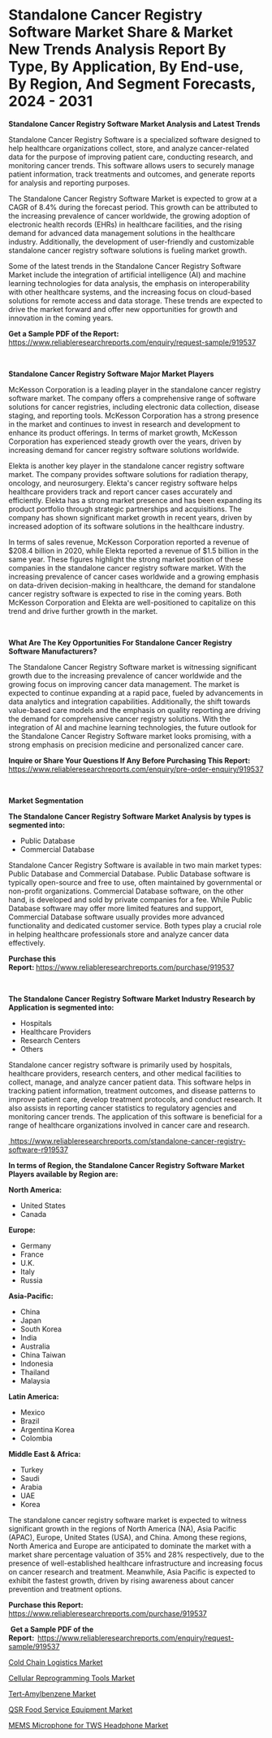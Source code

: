 <p><h1>Standalone Cancer Registry Software Market Share & Market New Trends Analysis Report By Type, By Application, By End-use, By Region, And Segment Forecasts, 2024 - 2031</h1></p><p><strong>Standalone Cancer Registry Software Market Analysis and Latest Trends</strong></p>
<p><p>Standalone Cancer Registry Software is a specialized software designed to help healthcare organizations collect, store, and analyze cancer-related data for the purpose of improving patient care, conducting research, and monitoring cancer trends. This software allows users to securely manage patient information, track treatments and outcomes, and generate reports for analysis and reporting purposes.</p><p>The Standalone Cancer Registry Software Market is expected to grow at a CAGR of 8.4% during the forecast period. This growth can be attributed to the increasing prevalence of cancer worldwide, the growing adoption of electronic health records (EHRs) in healthcare facilities, and the rising demand for advanced data management solutions in the healthcare industry. Additionally, the development of user-friendly and customizable standalone cancer registry software solutions is fueling market growth.</p><p>Some of the latest trends in the Standalone Cancer Registry Software Market include the integration of artificial intelligence (AI) and machine learning technologies for data analysis, the emphasis on interoperability with other healthcare systems, and the increasing focus on cloud-based solutions for remote access and data storage. These trends are expected to drive the market forward and offer new opportunities for growth and innovation in the coming years.</p></p>
<p><strong>Get a Sample PDF of the Report:&nbsp;</strong> <a href="https://www.reliableresearchreports.com/enquiry/request-sample/919537">https://www.reliableresearchreports.com/enquiry/request-sample/919537</a></p>
<p>&nbsp;</p>
<p><strong>Standalone Cancer Registry Software Major Market Players</strong></p>
<p><p>McKesson Corporation is a leading player in the standalone cancer registry software market. The company offers a comprehensive range of software solutions for cancer registries, including electronic data collection, disease staging, and reporting tools. McKesson Corporation has a strong presence in the market and continues to invest in research and development to enhance its product offerings. In terms of market growth, McKesson Corporation has experienced steady growth over the years, driven by increasing demand for cancer registry software solutions worldwide.</p><p>Elekta is another key player in the standalone cancer registry software market. The company provides software solutions for radiation therapy, oncology, and neurosurgery. Elekta's cancer registry software helps healthcare providers track and report cancer cases accurately and efficiently. Elekta has a strong market presence and has been expanding its product portfolio through strategic partnerships and acquisitions. The company has shown significant market growth in recent years, driven by increased adoption of its software solutions in the healthcare industry.</p><p>In terms of sales revenue, McKesson Corporation reported a revenue of $208.4 billion in 2020, while Elekta reported a revenue of $1.5 billion in the same year. These figures highlight the strong market position of these companies in the standalone cancer registry software market. With the increasing prevalence of cancer cases worldwide and a growing emphasis on data-driven decision-making in healthcare, the demand for standalone cancer registry software is expected to rise in the coming years. Both McKesson Corporation and Elekta are well-positioned to capitalize on this trend and drive further growth in the market.</p></p>
<p>&nbsp;</p>
<p><strong>What Are The Key Opportunities For Standalone Cancer Registry Software Manufacturers?</strong></p>
<p><p>The Standalone Cancer Registry Software market is witnessing significant growth due to the increasing prevalence of cancer worldwide and the growing focus on improving cancer data management. The market is expected to continue expanding at a rapid pace, fueled by advancements in data analytics and integration capabilities. Additionally, the shift towards value-based care models and the emphasis on quality reporting are driving the demand for comprehensive cancer registry solutions. With the integration of AI and machine learning technologies, the future outlook for the Standalone Cancer Registry Software market looks promising, with a strong emphasis on precision medicine and personalized cancer care.</p></p>
<p><strong>Inquire or Share Your Questions If Any Before Purchasing This Report:</strong> <a href="https://www.reliableresearchreports.com/enquiry/pre-order-enquiry/919537">https://www.reliableresearchreports.com/enquiry/pre-order-enquiry/919537</a></p>
<p>&nbsp;</p>
<p><strong>Market Segmentation</strong></p>
<p><strong>The Standalone Cancer Registry Software Market Analysis by types is segmented into:</strong></p>
<p><ul><li>Public Database</li><li>Commercial Database</li></ul></p>
<p><p>Standalone Cancer Registry Software is available in two main market types: Public Database and Commercial Database. Public Database software is typically open-source and free to use, often maintained by governmental or non-profit organizations. Commercial Database software, on the other hand, is developed and sold by private companies for a fee. While Public Database software may offer more limited features and support, Commercial Database software usually provides more advanced functionality and dedicated customer service. Both types play a crucial role in helping healthcare professionals store and analyze cancer data effectively.</p></p>
<p><strong>Purchase this Report:&nbsp;</strong><a href="https://www.reliableresearchreports.com/purchase/919537">https://www.reliableresearchreports.com/purchase/919537</a></p>
<p>&nbsp;</p>
<p><strong>The Standalone Cancer Registry Software Market Industry Research by Application is segmented into:</strong></p>
<p><ul><li>Hospitals</li><li>Healthcare Providers</li><li>Research Centers</li><li>Others</li></ul></p>
<p><p>Standalone cancer registry software is primarily used by hospitals, healthcare providers, research centers, and other medical facilities to collect, manage, and analyze cancer patient data. This software helps in tracking patient information, treatment outcomes, and disease patterns to improve patient care, develop treatment protocols, and conduct research. It also assists in reporting cancer statistics to regulatory agencies and monitoring cancer trends. The application of this software is beneficial for a range of healthcare organizations involved in cancer care and research.</p></p>
<p><a href="https://www.reliableresearchreports.com/standalone-cancer-registry-software-r919537">&nbsp;https://www.reliableresearchreports.com/standalone-cancer-registry-software-r919537</a></p>
<p><strong>In terms of Region, the Standalone Cancer Registry Software Market Players available by Region are:</strong></p>
<p>
    <p> <strong> North America: </strong>
        <ul>
            <li>United States</li>
            <li>Canada</li>
        </ul>
        </p> 
    <p> <strong> Europe: </strong>
        <ul>
            <li>Germany</li>
            <li>France</li>
            <li>U.K.</li>
            <li>Italy</li>
            <li>Russia</li>
        </ul>
        </p> 
    <p> <strong> Asia-Pacific: </strong>
        <ul>
            <li>China</li>
            <li>Japan</li>
            <li>South Korea</li>
            <li>India</li>
            <li>Australia</li>
            <li>China Taiwan</li>
            <li>Indonesia</li>
            <li>Thailand</li>
            <li>Malaysia</li>
        </ul>
        </p> 
    <p> <strong> Latin America: </strong>
        <ul>
            <li>Mexico</li>
            <li>Brazil</li>
            <li>Argentina Korea</li>
            <li>Colombia</li>
        </ul>
        </p> 
    <p> <strong> Middle East & Africa: </strong>
        <ul>
            <li>Turkey</li>
            <li>Saudi</li>
            <li>Arabia</li>
            <li>UAE</li>
            <li>Korea</li>
        </ul>
    </p>
    </p>
<p><p>The standalone cancer registry software market is expected to witness significant growth in the regions of North America (NA), Asia Pacific (APAC), Europe, United States (USA), and China. Among these regions, North America and Europe are anticipated to dominate the market with a market share percentage valuation of 35% and 28% respectively, due to the presence of well-established healthcare infrastructure and increasing focus on cancer research and treatment. Meanwhile, Asia Pacific is expected to exhibit the fastest growth, driven by rising awareness about cancer prevention and treatment options.</p></p>
<p><strong>Purchase this Report: </strong><a href="https://www.reliableresearchreports.com/purchase/919537">https://www.reliableresearchreports.com/purchase/919537</a></p>
<p>&nbsp;<strong>Get a Sample PDF of the Report:&nbsp;&nbsp;</strong><a href="https://www.reliableresearchreports.com/enquiry/request-sample/919537">https://www.reliableresearchreports.com/enquiry/request-sample/919537</a></p>
<p><strong></strong></p>
<p><p><a href="https://medium.com/@omamuller/cold-chain-logistics-market-report-reveals-the-latest-trends-and-growth-opportunities-of-this-53e8777007da">Cold Chain Logistics Market</a></p><p><a href="https://github.com/JennyferFeil2023/Market-Research-Report-List-1/blob/main/cellular-reprogramming-tools-market.md">Cellular Reprogramming Tools Market</a></p><p><a href="https://www.linkedin.com/pulse/tert-amylbenzene-market-research-report-provides-critical-afcuc">Tert-Amylbenzene Market</a></p><p><a href="https://github.com/gracielawharr/Market-Research-Report-List-1/blob/main/qsr-food-service-equipment-market.md">QSR Food Service Equipment Market</a></p><p><a href="https://www.linkedin.com/pulse/mems-microphone-tws-headphone-market-trends-analysis-forecasted-x6r5e?trackingId=xKoAZiWdwBSad4pUh39d9g%3D%3D">MEMS Microphone for TWS Headphone Market</a></p></p>
